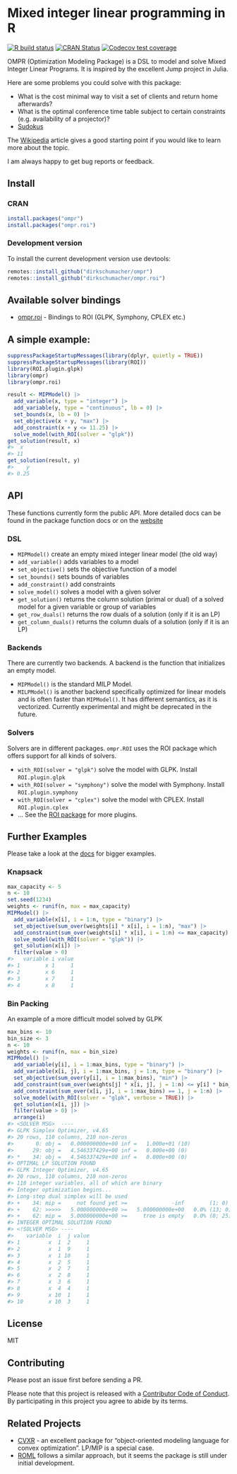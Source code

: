 
<!-- README.md is generated from README.Rmd. Please edit that file -->

# Mixed integer linear programming in R

<!-- badges: start -->

[![R build
status](https://github.com/dirkschumacher/ompr/workflows/R-CMD-check/badge.svg)](https://github.com/dirkschumacher/ompr/actions)
[![CRAN
Status](https://www.r-pkg.org/badges/version/ompr)](https://cran.r-project.org/package=ompr)
[![Codecov test
coverage](https://codecov.io/gh/dirkschumacher/ompr/branch/master/graph/badge.svg)](https://app.codecov.io/gh/dirkschumacher/ompr?branch=master)
<!-- badges: end -->

OMPR (Optimization Modeling Package) is a DSL to model and solve Mixed
Integer Linear Programs. It is inspired by the excellent Jump project in
Julia.

Here are some problems you could solve with this package:

-   What is the cost minimal way to visit a set of clients and return
    home afterwards?
-   What is the optimal conference time table subject to certain
    constraints (e.g. availability of a projector)?
-   [Sudokus](https://github.com/dirkschumacher/r-sudoku)

The [Wikipedia](https://en.wikipedia.org/wiki/Integer_programming)
article gives a good starting point if you would like to learn more
about the topic.

I am always happy to get bug reports or feedback.

## Install

### CRAN

``` r
install.packages("ompr")
install.packages("ompr.roi")
```

### Development version

To install the current development version use devtools:

``` r
remotes::install_github("dirkschumacher/ompr")
remotes::install_github("dirkschumacher/ompr.roi")
```

## Available solver bindings

-   [ompr.roi](https://github.com/dirkschumacher/ompr.roi) - Bindings to
    ROI (GLPK, Symphony, CPLEX etc.)

## A simple example:

``` r
suppressPackageStartupMessages(library(dplyr, quietly = TRUE)) 
suppressPackageStartupMessages(library(ROI))
library(ROI.plugin.glpk)
library(ompr)
library(ompr.roi)

result <- MIPModel() |>
  add_variable(x, type = "integer") |>
  add_variable(y, type = "continuous", lb = 0) |>
  set_bounds(x, lb = 0) |>
  set_objective(x + y, "max") |>
  add_constraint(x + y <= 11.25) |>
  solve_model(with_ROI(solver = "glpk"))
get_solution(result, x)
#>  x 
#> 11
get_solution(result, y)
#>    y 
#> 0.25
```

## API

These functions currently form the public API. More detailed docs can be
found in the package function docs or on the
[website](https://dirkschumacher.github.io/ompr)

### DSL

-   `MIPModel()` create an empty mixed integer linear model (the old
    way)
-   `add_variable()` adds variables to a model
-   `set_objective()` sets the objective function of a model
-   `set_bounds()` sets bounds of variables
-   `add_constraint()` add constraints
-   `solve_model()` solves a model with a given solver
-   `get_solution()` returns the column solution (primal or dual) of a
    solved model for a given variable or group of variables
-   `get_row_duals()` returns the row duals of a solution (only if it is
    an LP)
-   `get_column_duals()` returns the column duals of a solution (only if
    it is an LP)

### Backends

There are currently two backends. A backend is the function that
initializes an empty model.

-   `MIPModel()` is the standard MILP Model.
-   `MILPModel()` is another backend specifically optimized for linear
    models and is often faster than `MIPModel()`. It has different
    semantics, as it is vectorized. Currently experimental and might be
    deprecated in the future.

### Solvers

Solvers are in different packages. `ompr.ROI` uses the ROI package which
offers support for all kinds of solvers.

-   `with_ROI(solver = "glpk")` solve the model with GLPK. Install
    `ROI.plugin.glpk`
-   `with_ROI(solver = "symphony")` solve the model with Symphony.
    Install `ROI.plugin.symphony`
-   `with_ROI(solver = "cplex")` solve the model with CPLEX. Install
    `ROI.plugin.cplex`
-   … See the [ROI package](https://CRAN.R-project.org/package=ROI) for
    more plugins.

## Further Examples

Please take a look at the
[docs](https://dirkschumacher.github.io/ompr/articles/index.html) for
bigger examples.

### Knapsack

``` r
max_capacity <- 5
n <- 10
set.seed(1234)
weights <- runif(n, max = max_capacity)
MIPModel() |>
  add_variable(x[i], i = 1:n, type = "binary") |>
  set_objective(sum_over(weights[i] * x[i], i = 1:n), "max") |>
  add_constraint(sum_over(weights[i] * x[i], i = 1:n) <= max_capacity) |>
  solve_model(with_ROI(solver = "glpk")) |>
  get_solution(x[i]) |>
  filter(value > 0)
#>   variable i value
#> 1        x 1     1
#> 2        x 6     1
#> 3        x 7     1
#> 4        x 8     1
```

### Bin Packing

An example of a more difficult model solved by GLPK

``` r
max_bins <- 10
bin_size <- 3
n <- 10
weights <- runif(n, max = bin_size)
MIPModel() |>
  add_variable(y[i], i = 1:max_bins, type = "binary") |>
  add_variable(x[i, j], i = 1:max_bins, j = 1:n, type = "binary") |>
  set_objective(sum_over(y[i], i = 1:max_bins), "min") |>
  add_constraint(sum_over(weights[j] * x[i, j], j = 1:n) <= y[i] * bin_size, i = 1:max_bins) |>
  add_constraint(sum_over(x[i, j], i = 1:max_bins) == 1, j = 1:n) |>
  solve_model(with_ROI(solver = "glpk", verbose = TRUE)) |>
  get_solution(x[i, j]) |>
  filter(value > 0) |>
  arrange(i)
#> <SOLVER MSG>  ----
#> GLPK Simplex Optimizer, v4.65
#> 20 rows, 110 columns, 210 non-zeros
#>       0: obj =   0.000000000e+00 inf =   1.000e+01 (10)
#>      29: obj =   4.546337429e+00 inf =   0.000e+00 (0)
#> *    34: obj =   4.546337429e+00 inf =   0.000e+00 (0)
#> OPTIMAL LP SOLUTION FOUND
#> GLPK Integer Optimizer, v4.65
#> 20 rows, 110 columns, 210 non-zeros
#> 110 integer variables, all of which are binary
#> Integer optimization begins...
#> Long-step dual simplex will be used
#> +    34: mip =     not found yet >=              -inf        (1; 0)
#> +    62: >>>>>   5.000000000e+00 >=   5.000000000e+00   0.0% (13; 0)
#> +    62: mip =   5.000000000e+00 >=     tree is empty   0.0% (0; 25)
#> INTEGER OPTIMAL SOLUTION FOUND
#> <!SOLVER MSG> ----
#>    variable  i  j value
#> 1         x  1  2     1
#> 2         x  1  9     1
#> 3         x  1 10     1
#> 4         x  2  5     1
#> 5         x  2  7     1
#> 6         x  2  8     1
#> 7         x  3  6     1
#> 8         x  4  4     1
#> 9         x 10  1     1
#> 10        x 10  3     1
```

## License

MIT

## Contributing

Please post an issue first before sending a PR.

Please note that this project is released with a [Contributor Code of
Conduct](CONDUCT.md). By participating in this project you agree to
abide by its terms.

## Related Projects

-   [CVXR](https://cvxr.rbind.io/) - an excellent package for
    “object-oriented modeling language for convex optimization”. LP/MIP
    is a special case.
-   [ROML](https://r-forge.r-project.org/projects/roml/) follows a
    similar approach, but it seems the package is still under initial
    development.
